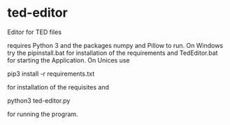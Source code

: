 # ted-editor
Editor for TED files

requires Python 3 and the packages numpy and Pillow to run.
On Windows try the pipinstall.bat for installation of the requirements
and TedEditor.bat for starting the Application. On Unices use

pip3 install -r requirements.txt

for installation of the requisites and

python3 ted-editor.py

for running the program.
